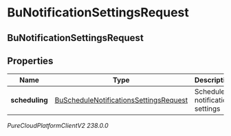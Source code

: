 # BuNotificationSettingsRequest

## BuNotificationSettingsRequest

## Properties

|Name | Type | Description | Notes|
|------------ | ------------- | ------------- | -------------|
| **scheduling** | [BuScheduleNotificationsSettingsRequest](BuScheduleNotificationsSettingsRequest) | Schedule notification settings | [optional] |



_PureCloudPlatformClientV2 238.0.0_
